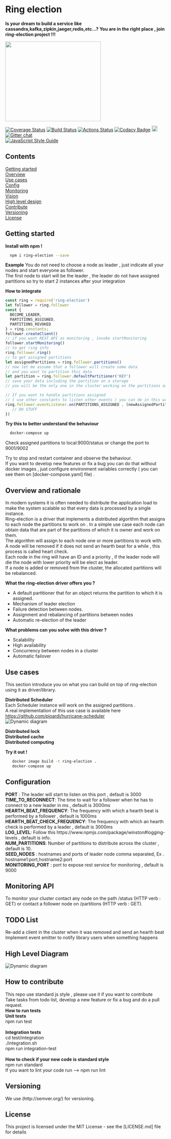 # Ring election

<strong>Is your dream to build a service like cassandra,kafka,zipkin,jaeger,redis,etc...? You are in the right place , join ring-election project !!! </strong> <br>

<div align="left">
   <img src="doc/logo.png" width="300" height="250"/>
</div>

[![Coverage Status](https://coveralls.io/repos/github/pioardi/ring-election/badge.svg?branch=master)](https://coveralls.io/github/pioardi/ring-election?branch=master)
[![Build Status](https://travis-ci.org/pioardi/ring-election.svg?branch=master)](https://travis-ci.org/pioardi/ring-election)
[![Actions Status](https://github.com/pioardi/ring-election/workflows/Node%20CI/badge.svg)](https://github.com/pioardi/ring-election/actions)
[![Codacy Badge](https://api.codacy.com/project/badge/Grade/9eaceda32d104341879e3ece48595d1b)](https://www.codacy.com/app/alessandroardizio94/ring-election?utm_source=github.com&amp;utm_medium=referral&amp;utm_content=pioardi/ring-election&amp;utm_campaign=Badge_Grade)
<a href="https://badge.fury.io/js/ring-election"><img src="https://badge.fury.io/js/ring-election.svg" alt="npm version" height="18"></a>
[![Gitter chat](https://badges.gitter.im/gitterHQ/gitter.png)](https://gitter.im/ring-election)<br>
[![JavaScript Style Guide](https://cdn.rawgit.com/standard/standard/master/badge.svg)](https://github.com/standard/standard)




<h2>Contents </h2>
<a href="#gs">Getting started</a><br>
<a href="#overview">Overview</a><br>
<a href="#usecases">Use cases</a><br>
<a href="#config">Config</a><br>
<a href="#monitoring">Monitoring</a><br>
<a href="#todo">Vision</a><br>
<a href="#hld">High level design</a><br>
<a href="#contribute">Contribute</a><br>
<a href="#versioning">Versioning</a><br>
<a href="#license">License</a><br>


<h2 id="gs">Getting started</h2>
<strong> Install with npm ! </strong>

```bash
  npm i ring-election --save
```

<strong>Example</strong>
You do not need to choose a node as leader , just indicate all your nodes and start everyone as follower.<br>
The first node to start will be the leader , the leader do not have assigned partitions so try to start 2 instances after your integration<br>

<strong>How to integrate</strong><br>

```javascript
const ring = require('ring-election')
let follower = ring.follower
const {
  BECOME_LEADER,
  PARTITIONS_ASSIGNED,
  PARTITIONS_REVOKED
} = ring.constants;
follower.createClient()
// if you want REST API as monitoring , invoke startMonitoring
follower.startMonitoring()
// to get ring info
ring.follower.ring()
// to get assigned partitions
let assignedPartitions = ring.follower.partitions()
// now let me assume that a follower will create some data
// and you want to partition this data
let partition = ring.follower.defaultPartitioner('KEY')
// save your data including the partition on a storage
// you will be the only one in the cluster working on the partitions assigned to you.

// If you want to handle partitions assigned
// ( use other constants to listen other events ) you can do in this way.
ring.follower.eventListener.on(PARTITIONS_ASSIGNED , (newAssignedPartitions) => {
   // DO STUFF
})
```


<strong>Try this to better understand the behaviour</strong>

```bash
  docker-compose up
```

Check assigned partitions to local:9000/status or change the port to 9001/9002 <br>


Try to stop and restart container and observe the behaviour.<br>
If you want to develop new features or fix a bug you can do that without docker images , just configure environment variables correctly ( you can see them on [docker-compose.yaml] file) . <br>
<h2 id="overview">Overview and rationale</h2>
In modern systems it is often needed to distribute the application load to make the system scalable so that every data is processed by a single instance. <br>
Ring-election is a driver that implements a distributed algorithm that assigns to each node the partitions to work on .
In a simple use case each node can obtain data that are part of the partitions of which it is owner and work on them. <br>
The algorithm will assign to each node one or more partitions to work with.<br>
A node will be removed if it does not send an hearth beat for a while , this process is called heart check.<br>
Each node in the ring will have an ID and a priority , if the leader node will die the node with lower priority will be elect as leader. <br>
If a node is added or removed from the cluster, the allocated partitions will be rebalanced.

<strong>What the ring-election driver offers you ?</strong><br>

- A default partitioner that for an object returns the partition to which it is assigned.<br>
- Mechanism of leader election<br>
- Failure detection between nodes.<br>
- Assignment and rebalancing of partitions between nodes<br>
- Automatic re-election of the leader<br>

<strong>What problems can you solve with this driver ?</strong><br>
- Scalability<br>
- High availability<br>
- Concurrency between nodes in a cluster<br>
- Automatic failover<br>
   
<h2 id="usecases">Use cases</h2>

This section introduce you on what you can build on top of ring-election using it as driver/library. <br>

<strong>Distributed Scheduler</strong><br>
Each Scheduler instance will work on the assigned partitions .<br>
A real implementation of this use case is available here https://github.com/pioardi/hurricane-scheduler <br>
![Dynamic diagram](doc/Ring-Scheduler-Use-Case.jpg)


<strong>Distributed lock</strong><br>
<strong>Distributed cache</strong><br>
<strong>Distributed computing</strong><br>   



<strong> Try it out ! </strong>
```bash
   docker image build -t ring-election .
   docker-compose up
```

<h2 id="config"> Configuration </h2>
 <strong>PORT</strong> : The leader will start to listen on this port , default is 3000 <br>
  <strong>TIME_TO_RECONNECT</strong>: The time to wait for a follower when he has to connect to a new leader in ms , default is 3000ms <br>
  <strong>HEARTH_BEAT_FREQUENCY</strong>: The frequency with which a hearth beat is performed by a follower , default is 1000ms <br>
  <strong>HEARTH_BEAT_CHECK_FREQUENCY</strong>: The frequency with which an hearth check is performed by a leader , default is 3000ms <br>
  <strong>LOG_LEVEL</strong>: Follow this https://www.npmjs.com/package/winston#logging-levels , default is info.<br>
  <strong>NUM_PARTITIONS</strong>: Number of partitions to distribute across the cluster , default is 10. <br>
  <strong>SEED_NODES</strong> : hostnames and ports of leader node comma separated, Ex . hostname1:port,hostname2:port <br>
  <strong>MONITORING_PORT</strong> : port to expose rest service for monitoring , default is 9000<br>

<h2 id="monitoring"> Monitoring API </h2>
To monitor your cluster contact any node on the path /status (HTTP verb :  GET) or contact a follower node on /partitions (HTTP verb :  GET). <br>


<h2 id="todo">TODO List </h2>

Re-add a client in the cluster when it was removed and send an hearth beat<br>
Implement event emitter to notify library users when something happens
<h2 id="hld">High Level Diagram</h2>

![Dynamic diagram](doc/Ring.jpg)


<h2 id="contribute">How to contribute</h2>
This repo use standard js style , please use it if you want to contribute <br>
Take tasks from todo list, develop a new feature or fix a bug and do a pull request.<br>
<strong>How to run tests</strong><br>
<strong>Unit tests </strong> <br>
npm run test <br><br>
<strong>Integration tests</strong><br>
cd  test/integration <br>
./integration.sh <br>
npm run integration-test<br> <br>
<strong> How to check if your new code is standard style </strong><br>
npm run standard <br> 
If you want to lint your code run --> npm run lint





<h2 id="versioning">Versioning</h2>
We use (http://semver.org/) for versioning.

<h2 id="license">License</h2>
This project is licensed under the MIT License - see the [LICENSE.md] file for details
